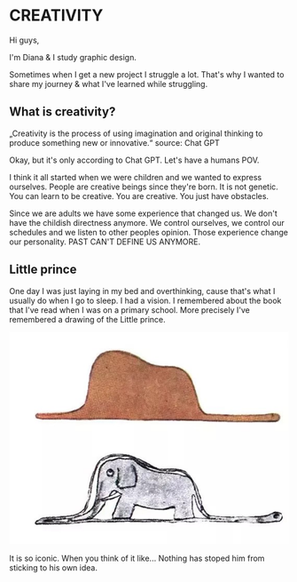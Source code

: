 # CREATIVITY

Hi guys,

I'm Diana & I study graphic design.

Sometimes when I get a new project I struggle a lot. That's why I wanted to share my journey & what I've learned while struggling.

## What is creativity?
„Creativity is the process of using imagination and original thinking to produce something new or innovative.“ source: Chat GPT

Okay, but it's only according to Chat GPT. Let's have a humans POV.

I think it all started when we were children and we wanted to express ourselves. People are creative beings since they're born.
It is not genetic. You can learn to be creative. You are creative. You just have obstacles.

Since we are adults we have some experience that changed us. We don't have the childish directness anymore. We control ourselves, we control our schedules and we listen to other peoples opinion. Those experience change our personality. PAST CAN'T DEFINE US ANYMORE.

## Little prince
One day I was just laying in my bed and overthinking, cause that's what I usually do when I go to sleep. I had a vision. I remembered about the book that I've read when I was on a primary school. More precisely I've remembered a drawing of the Little prince.

![littleprince](img/drawinglittleprinceelephanthat-ezgif.com-webp-to-jpg-converter.jpg)

It is so iconic. When you think of it like... Nothing has stoped him from sticking to his own idea.
